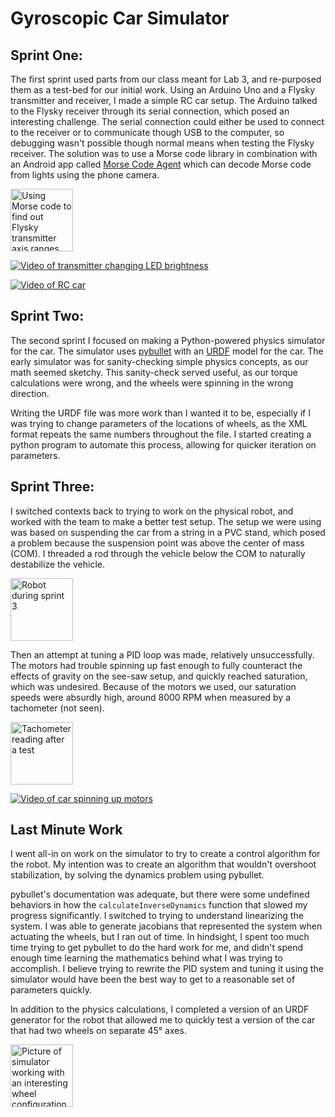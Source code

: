 # Gyroscopic Car Simulator

## Sprint One:
The first sprint used parts from our class meant for Lab 3, and re-purposed them as a test-bed for our initial work.
Using an Arduino Uno and a Flysky transmitter and receiver, I made a simple RC car setup.
The Arduino talked to the Flysky receiver through its serial connection, which posed an interesting challenge.
The serial connection could either be used to connect to the receiver or to communicate though USB to the computer, so debugging wasn't possible though normal means when testing the Flysky receiver.
The solution was to use a Morse code library in combination with an Android app called [Morse Code Agent](https://play.google.com/store/apps/details?id=com.erdatsai.morsecodeagent) which can decode Morse code from lights using the phone camera.

<img src="https://github.com/wolfd/poe-gyro-car/raw/master/docs/media/morse-serial.png" height="100" alt="Using Morse code to find out Flysky transmitter axis ranges" />

[![Video of transmitter changing LED brightness](http://img.youtube.com/vi/CWW765NBaEE/0.jpg)](http://www.youtube.com/watch?v=CWW765NBaEE "Flysky Controls")

[![Video of RC car](http://img.youtube.com/vi/5P076bGsT1k/0.jpg)](http://www.youtube.com/watch?v=5P076bGsT1k "Flysky RC Car")


## Sprint Two:
The second sprint I focused on making a Python-powered physics simulator for the car.
The simulator uses [pybullet](https://pybullet.org) with an [URDF](http://wiki.ros.org/urdf/XML) model for the car.
The early simulator was for sanity-checking simple physics concepts, as our math seemed sketchy.
This sanity-check served useful, as our torque calculations were wrong, and the wheels were spinning in the wrong direction.

Writing the URDF file was more work than I wanted it to be, especially if I was trying to change parameters of the locations of wheels, as the XML format repeats the same numbers throughout the file.
I started creating a python program to automate this process, allowing for quicker iteration on parameters.


## Sprint Three:
I switched contexts back to trying to work on the physical robot, and worked with the team to make a better test setup.
The setup we were using was based on suspending the car from a string in a PVC stand, which posed a problem because the suspension point was above the center of mass (COM).
I threaded a rod through the vehicle below the COM to naturally destabilize the vehicle.


<img src="https://github.com/wolfd/poe-gyro-car/raw/master/docs/media/testing-robot.jpg" height="100" alt="Robot during sprint 3" />

Then an attempt at tuning a PID loop was made, relatively unsuccessfully.
The motors had trouble spinning up fast enough to fully counteract the effects of gravity on the see-saw setup, and quickly reached saturation, which was undesired.
Because of the motors we used, our saturation speeds were absurdly high, around 8000 RPM when measured by a tachometer (not seen).


<img src="https://github.com/wolfd/poe-gyro-car/raw/master/docs/media/tachometer.jpg" height="100" alt="Tachometer reading after a test" />

[![Video of car spinning up motors](http://img.youtube.com/vi/asY8iQv4Igg/0.jpg)](http://www.youtube.com/watch?v=asY8iQv4Igg "Slow Motion - Motors Spinning Up")


## Last Minute Work
I went all-in on work on the simulator to try to create a control algorithm for the robot.
My intention was to create an algorithm that wouldn't overshoot stabilization, by solving the dynamics problem using pybullet.

pybullet's documentation was adequate, but there were some undefined behaviors in how the `calculateInverseDynamics` function that slowed my progress significantly.
I switched to trying to understand linearizing the system.
I was able to generate jacobians that represented the system when actuating the wheels, but I ran out of time.
In hindsight, I spent too much time trying to get pybullet to do the hard work for me, and didn't spend enough time learning the mathematics behind what I was trying to accomplish.
I believe trying to rewrite the PID system and tuning it using the simulator would have been the best way to get to a reasonable set of parameters quickly.

In addition to the physics calculations, I completed a version of an URDF generator for the robot that allowed me to quickly test a version of the car that had two wheels on separate 45° axes.

<img src="https://github.com/wolfd/poe-gyro-car/raw/master/docs/media/simulator.png" height="100" alt="Picture of simulator working with an interesting wheel configuration" />
